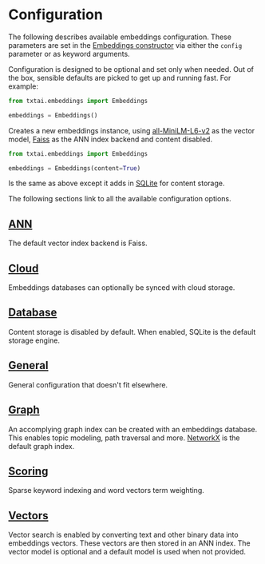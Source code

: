 # Configuration

The following describes available embeddings configuration. These parameters are set in the [Embeddings constructor](../methods#txtai.embeddings.base.Embeddings.__init__) via either the `config` parameter or as keyword arguments.

Configuration is designed to be optional and set only when needed. Out of the box, sensible defaults are picked to get up and running fast. For example:

```python
from txtai.embeddings import Embeddings

embeddings = Embeddings()
```

Creates a new embeddings instance, using [all-MiniLM-L6-v2](https://hf.co/sentence-transformers/all-MiniLM-L6-v2) as the vector model, [Faiss](https://faiss.ai/) as the ANN index backend and content disabled.

```python
from txtai.embeddings import Embeddings

embeddings = Embeddings(content=True)
```

Is the same as above except it adds in [SQLite](https://www.sqlite.org/index.html) for content storage. 

The following sections link to all the available configuration options.

## [ANN](./ann)

The default vector index backend is Faiss.

## [Cloud](./cloud)

Embeddings databases can optionally be synced with cloud storage.

## [Database](./database)

Content storage is disabled by default. When enabled, SQLite is the default storage engine.

## [General](./general)

General configuration that doesn't fit elsewhere.

## [Graph](./graph)

An accomplying graph index can be created with an embeddings database. This enables topic modeling, path traversal and more. [NetworkX](https://github.com/networkx/networkx) is the default graph index.

## [Scoring](./scoring)

Sparse keyword indexing and word vectors term weighting.

## [Vectors](./vectors)

Vector search is enabled by converting text and other binary data into embeddings vectors. These vectors are then stored in an ANN index. The vector model is optional and a default model is used when not provided.
